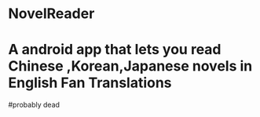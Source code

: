 # NovelReader
# A android app that lets you read Chinese ,Korean,Japanese novels in English Fan Translations
#probably dead

